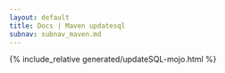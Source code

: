 ```yaml
---
layout: default
title: Docs | Maven updatesql 
subnav: subnav_maven.md
---
```


{% include_relative generated/updateSQL-mojo.html %}
